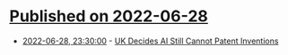 # [Published on 2022-06-28](index.md)

* [2022-06-28, 23:30:00](https://yro.slashdot.org/story/22/06/28/2120224/uk-decides-ai-still-cannot-patent-inventions?utm_source=rss1.0mainlinkanon&utm_medium=feed) - [UK Decides AI Still Cannot Patent Inventions](https://yro.slashdot.org/story/22/06/28/2120224/uk-decides-ai-still-cannot-patent-inventions?utm_source=rss1.0mainlinkanon&utm_medium=feed)

